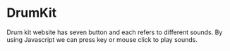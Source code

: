 # DrumKit
Drum kit website has seven button and each refers to different sounds. By using Javascript we can press key or mouse click to play sounds.
